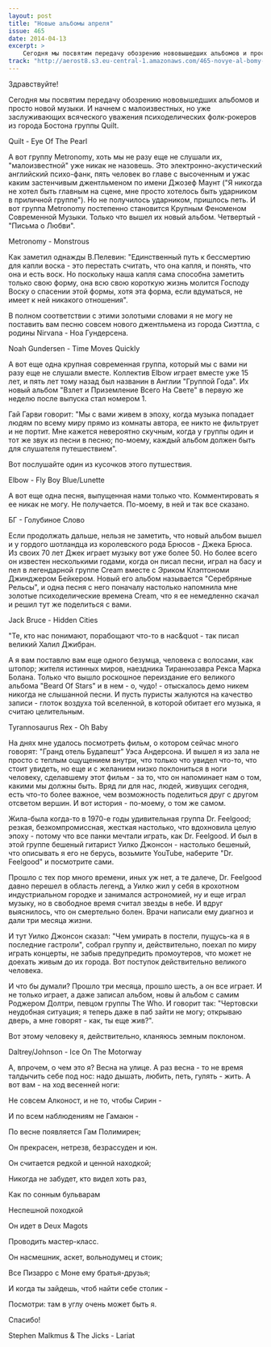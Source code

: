 ```yaml
---
layout: post
title: "Новые альбомы апреля"
issue: 465
date: 2014-04-13
excerpt: >
    Сегодня мы посвятим передачу обозрению нововышедших альбомов и просто новой музыки. И начнем с малоизвестных, но уже заслуживающих всяческого уважения психоделических фолк-рокеров из города Бостона группы Quilt.
track: "http://aerost8.s3.eu-central-1.amazonaws.com/465-novye-al-bomy-aprelja.mp3"
---
```


Здравствуйте!

Сегодня мы посвятим передачу обозрению нововышедших альбомов и просто новой музыки. И начнем с малоизвестных, но уже заслуживающих всяческого уважения психоделических фолк-рокеров из города Бостона группы Quilt.

Quilt - Eye Of The Pearl

А вот группу Metronomy, хоть мы не разу еще не слушали их, "малоизвестной" уже никак не назовешь. Это электронно-акустический английский психо-фанк, пять человек во главе с высоченным и ужас каким застенчивым джентльменом по имени Джозеф Маунт ("Я никогда не хотел быть главным на сцене, мне просто хотелось быть ударником в приличной группе"). Но не получилось ударником, пришлось петь. И вот группа Metronomy постепенно становится Крупным Феноменом Современной Музыки. Только что вышел их новый альбом. Четвертый - "Письма о Любви".

Metronomy - Monstrous

Как заметил однажды В.Пелевин: "Единственный путь к бессмертию для капли воска - это перестать считать, что она капля, и понять, что она и есть воск. Но поскольку наша капля сама способна заметить только свою форму, она всю свою короткую жизнь молится Господу Воску о спасении этой формы, хотя эта форма, если вдуматься, не имеет к ней никакого отношения".

В полном соответствии с этими золотыми словами я не могу не поставить вам песню совсем нового джентльмена из города Сиэттла, с родины Nirvana - Ноа Гундерсена.

Noah Gundersen - Time Moves Quickly

А вот еще одна крупная современная группа, который мы с вами ни разу еще не слушали вместе. Коллектив Elbow играет вместе уже 15 лет, и пять лет тому назад был названин в Англии "Группой Года". Их новый альбом "Взлет и Приземление Всего На Свете" в первую же неделю после выпуска стал номером 1.

Гай Гарви говорит: "Мы с вами живем в эпоху, когда музыка попадает людям по всему миру прямо из комнаты автора, ее никто не фильтрует и не портит. Мне кажется невероятно скучным, когда у группы один и тот же звук из песни в песню; по-моему, каждый альбом должен быть для слушателя путешествием".

Вот послушайте один из кусочков этого путшествия.

Elbow - Fly Boy Blue/Lunette

А вот еще одна песня, выпущенная нами только что. Комментировать я ее никак не могу. Не получается. По-моему, в ней и так все сказано.

БГ - Голубиное Слово

Если продолжать дальше, нельзя не заметить, что новый альбом вышел и у гордого шотландца из королевского рода Брюсов - Джека Брюса. Из своих 70 лет Джек играет музыку вот уже более 50. Но более всего он известен несколькими годами, когда он писал песни, играл на басу и пел в легендарной группе Cream вместе с Эриком Клэптономи Джинджером Бейкером. Новый его альбом называется "Серебряные Рельсы", и одна песня с него поначалу настолько напомнила мне золотые психоделические времена Cream, что я ее немедленно скачал и решил тут же поделиться с вами.

Jack Bruce - Hidden Cities

"Те, кто нас понимают, порабощают что-то в нас&quot - так писал великий Халил Джибран.

А я вам поставлю вам еще одного безумца, человека с волосами, как штопор; жителя истинных миров, наездника Тираннозавра Рекса Марка Болана. Только что вышло роскошное переиздание его великого альбома "Beard Of Stars" и в нем - о, чудо! - отыскалось демо никем никогда не слышанной песни. И пусть пуристы жалуются на качество записи - глоток воздуха той вселенной, в которой обитает его музыка, я считаю целительным.

Tyrannosaurus Rex - Oh Baby

На днях мне удалось посмотреть фильм, о котором сейчас много говорят: "Гранд отель Будапешт" Уэса Андерсона. И вышел я из зала не просто с теплым ощущением внутри, что только что увидел что-то, что стоит увидеть, но еще и с желанием низко поклониться в ноги человеку, сделавшему этот фильм - за то, что он напоминает нам о том, какими мы должны быть. Вряд ли для нас, людей, живущих сегодня, есть что-то более важное, чем возможность поделиться друг с другом отсветом вершин. И вот история - по-моему, о том же самом.

Жила-была когда-то в 1970-е годы удивительная группа Dr. Feelgood; резкая, безкомпромиссная, жесткая настолько, что вдохновила целую эпоху - потому что все панки мечтали играть, как Dr. Feelgood. И был в этой группе бешеный гитарист Уилко Джонсон - настолько бешеный, что описывать я его не берусь, возьмите YouTube, наберите "Dr. Feelgood" и посмотрите сами.

Прошло с тех пор много времени, иных уж нет, а те далече, Dr. Feelgood давно перешел в область легенд, а Уилко жил у себя в крохотном индустриальном городке и занимался астрономией, ну и еще играл музыку, но в свободное время считал звезды в небе. И вдруг выяснилось, что он смертельно болен. Врачи написали ему диагноз и дали три месяца жизни.

И тут Уилко Джонсон сказал: "Чем умирать в постели, пущусь-ка я в последние гастроли", собрал группу и, действительно, поехал по миру играть концерты, не забыв предупредить промоутеров, что может не доехать живым до их города. Вот поступок действительно великого человека.

И что бы думали? Прошло три месяца, прошло шесть, а он все играет. И не только играет, а даже записал альбом, новы й альбом с самим Роджером Долтри, певцом группы The Who. И говорит так: "Чертовски неудобная ситуация; я теперь даже в паб зайти не могу; открываю дверь, а мне говорят - как, ты еще жив?".

Вот этому человеку я, действительно, кланяюсь земным поклоном.

Daltrey/Johnson - Ice On The Motorway

А, впрочем, о чем это я? Весна на улице. А раз весна - то не время талдычить себе под нос: надо дышать, любить, петь, гулять - жить. А вот вам - на ход весенней ноги:

Не совсем Алконост, и не то, чтобы Сирин -

И по всем наблюдениям не Гамаюн -

По весне появляется Гам Полимирен;

Он прекрасен, нетрезв, безрассуден и юн.

Он считается редкой и ценной находкой;

Никогда не забудет, кто видел хоть раз,

Как по сонным бульварам

Неспешной походкой

Он идет в Deux Magots

Проводить мастер-класс.

Он насмешник, аскет, вольнодумец и стоик;

Все Пизарро с Моне ему братья-друзья;

И когда ты зайдешь, чтоб найти себе столик -

Посмотри: там в углу очень может быть я.

Спасибо!

Stephen Malkmus & The Jicks - Lariat
